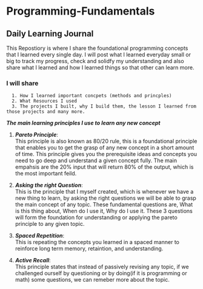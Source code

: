 # **Programming-Fundamentals**

## **Daily Learning Journal**

This Repostiory is where I share the foundational programming concepts that I learned every single day. I will post what I learned everyday small or big to track my progress, check and solidfy my understanding and also share what I learned and how I learned things so that other can learn more.  

### I will share 
      1. How I learned important concpets (methods and princples)
      2. What Resources I used 
      3. The projects I built, why I build them, the lesson I learned from those projects and many more. 

***The main learning principles I use to learn any new concept***
      
1. ***Pareto Principle***:  
     This principle is also known as 80/20 rule, this is a foundational principle that enables you to get the grasp of any new concept in a short amount of time. This principle gives you the prerequisite ideas and concepts you need to go deep and understand a given concept fully. The main empahsis are the 20% input that will return 80% of the output, which is the most important feild.
   
3. ***Asking the right Question***:  
    This is the principle that I myself created, which is whenever we have a new thing to learn, by asking the right questions we will be able to grasp the main concept of any topic. These fundamental questions are, What is this thing about, When do I use it, Why do I use it. These 3 questions will form the foundation for understanding or applying the pareto principle to any given topic.
   
5. ***Spaced Repetition***:  
   This is repeating the concepts you learned in a spaced manner to reinforce long term memory, retaintion, and understanding.
    
7. ***Active Recall***:  
 This principle states that instead of passively revising any topic, if we challenged ourself by questioning or by doing(if it is programming or math) some questions, we can remeber more about the topic. 

